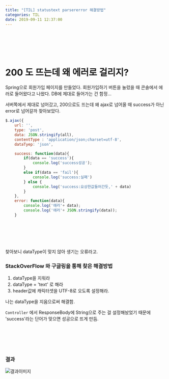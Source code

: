 ```yaml
---
title: "[TIL] statustext parsererror 해결방법"
categories: TIL
date: 2019-09-11 12:37:00
---
```


<br><br><br><br>

# 200 도 뜨는데 왜 에러로 걸리지?

Spring으로 회원가입 페이지를 만들었다. 회원가입하기 버튼을 눌렀을 때 콘솔에서 에러로 들어왔다고 나왔다. DB에 제대로 들어가는 건 함정...

서버쪽에서 제대로 넘어갔고,  200으로도 뜨는데 왜  ajax로 넘어올 때 success가 아닌 error로 넘어갈까 찾아보았다. 

```javascript
$.ajax({
    url: '',
    type: 'post',
    data: JSON.stringify(all),
    contentType : 'application/json;charset=utf-8',
    dataTyep: 'json',

    success: function(data){
        if(data == 'success'){
            console.log('success성공');
        }
        else if(data == 'fail'){
            console.log('success:실패')
        } else {
            console.log('success:요상한값들어간듯,' + data)
        }
    },
    error: function(data){
        console.log('에러'+ data);
        console.log('에러'+ JSON.stringify(data));
    }
```



<br><br><br><br>

찾아보니 dataType이 맞지 않아 생기는 오류라고.



### StackOverFlow 와 구글링을 통해 찾은 해결방법 

1. dataType을 지워라
2. dataType = 'text' 로 해라
3. header값에 캐릭터셋을 UTF-8로 오도록 설정해라.

나는 dataType을 지움으로써 해결함.

`Controller`  에서 ResponseBody에 String으로 주는 걸 설정해놨었기 때문에 'success'라는 단어가 맞으면 성공으로 뜨게 만듬.

<br><br><br><br>

### 결과

![결과이미지](https://mand2.github.io/assets/images/til/1.JPG)





